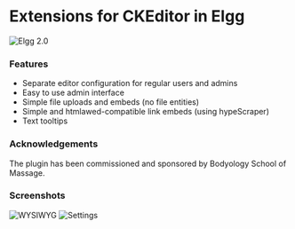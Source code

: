 Extensions for CKEditor in Elgg
===============================
![Elgg 2.0](https://img.shields.io/badge/Elgg-2.0.x-orange.svg?style=flat-square)

### Features

* Separate editor configuration for regular users and admins
* Easy to use admin interface
* Simple file uploads and embeds (no file entities)
* Simple and htmlawed-compatible link embeds (using hypeScraper)
* Text tooltips

### Acknowledgements

The plugin has been commissioned and sponsored by Bodyology School of Massage.


### Screenshots

![WYSIWYG](https://raw.github.com/hypeJunction/Elgg-ckeditor_addons/master/screenshots/ckeditor.png "WYSIWYG")
![Settings](https://raw.github.com/hypeJunction/Elgg-ckeditor_addons/master/screenshots/config.png "Plugin settings")